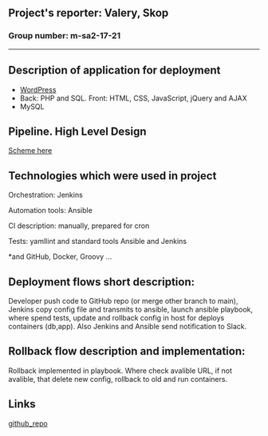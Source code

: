 ## Project's reporter: Valery, Skop

### Group number: m-sa2-17-21
---

## Description of application for deployment

- [WordPress](https://wordpress.com/)
- Back: PHP and SQL. Front: HTML, CSS, JavaScript, jQuery and AJAX
- MySQL


## Pipeline. High Level Design

[Scheme here](https://raw.githubusercontent.com/kart-valery/project_sa/main/0002.jpg)

## Technologies which were used in project

Orchestration: Jenkins

Automation tools: Ansible

CI description: manually, prepared for cron

Tests: yamllint and standard tools Ansible and Jenkins

*and GitHub, Docker, Groovy ...

## Deployment flows short description:

Developer push code to GitHub repo (or merge other branch to main), Jenkins copy config file and transmits to ansible, launch ansible playbook, where spend tests, update and rollback config in host for deploys containers (db,app). Also Jenkins and Ansible send notification to Slack.

## Rollback flow description and implementation:

Rollback implemented in playbook. Where check avalible URL, if not avalible, that delete new config, rollback to old and run containers.
## Links
[github_repo](https://github.com/kart-valery/project_sa)

